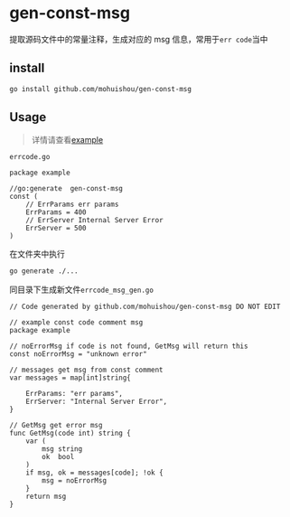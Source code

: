 # gen-const-msg

提取源码文件中的常量注释，生成对应的 msg 信息，常用于`err code`当中

## install

```bash
go install github.com/mohuishou/gen-const-msg
```

## Usage

> 详情请查看[example](./example)

`errcode.go`

```golang
package example

//go:generate  gen-const-msg
const (
    // ErrParams err params
    ErrParams = 400
    // ErrServer Internal Server Error
    ErrServer = 500
)
```

在文件夹中执行

```bash
go generate ./...
```

同目录下生成新文件`errcode_msg_gen.go`

```golang
// Code generated by github.com/mohuishou/gen-const-msg DO NOT EDIT

// example const code comment msg
package example

// noErrorMsg if code is not found, GetMsg will return this
const noErrorMsg = "unknown error"

// messages get msg from const comment
var messages = map[int]string{

	ErrParams: "err params",
	ErrServer: "Internal Server Error",
}

// GetMsg get error msg
func GetMsg(code int) string {
	var (
		msg string
		ok  bool
	)
	if msg, ok = messages[code]; !ok {
		msg = noErrorMsg
	}
	return msg
}

```
